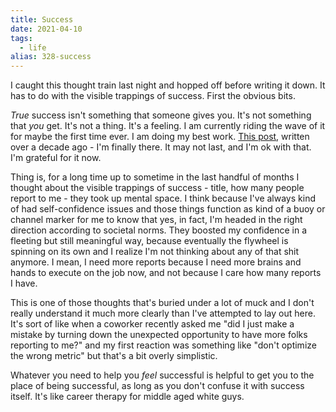```yaml
---
title: Success
date: 2021-04-10
tags: 
  - life
alias: 328-success
---
```


I caught this thought train last night and hopped off before writing it down. It has to do with the visible trappings of success. First the obvious bits.

_True_ success isn't something that someone gives you. It's not something that _you_ get. It's not a thing. It's a feeling. I am currently riding the wave of it for maybe the first time ever. I am doing my best work. [This post](posts/creative-fire), written over a decade ago - I'm finally there. It may not last, and I'm ok with that. I'm grateful for it now.

Thing is, for a long time up to sometime in the last handful of months I thought about the visible trappings of success - title, how many people report to me - they took up mental space. I think because I've always kind of had self-confidence issues and those things function as kind of a buoy or channel marker for me to know that yes, in fact, I'm headed in the right direction according to societal norms. They boosted my confidence in a fleeting but still meaningful way, because eventually the flywheel is spinning on its own and I realize I'm not thinking about any of that shit anymore. I mean, I need more reports because I need more brains and hands to execute on the job now, and not because I care how many reports I have.

This is one of those thoughts that's buried under a lot of muck and I don't really understand it much more clearly than I've attempted to lay out here. It's sort of like when a coworker recently asked me "did I just make a mistake by turning down the unexpected opportunity to have more folks reporting to me?" and my first reaction was something like "don't optimize the wrong metric" but that's a bit overly simplistic.

Whatever you need to help you _feel_ successful is helpful to get you to the place of being successful, as long as you don't confuse it with success itself. It's like career therapy for middle aged white guys.